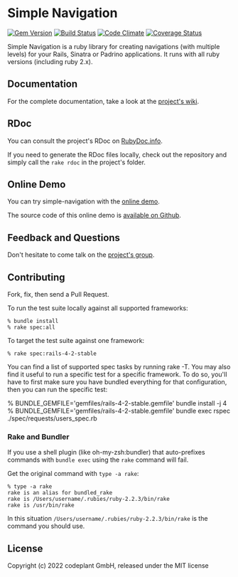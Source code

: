 # Simple Navigation

[![Gem Version](https://badge.fury.io/rb/simple-navigation.png)](http://badge.fury.io/rb/simple-navigation)
[![Build Status](https://secure.travis-ci.org/codeplant/simple-navigation.png?branch=master)](http://travis-ci.org/codeplant/simple-navigation)
[![Code Climate](https://codeclimate.com/github/codeplant/simple-navigation.png)](https://codeclimate.com/github/codeplant/simple-navigation)
[![Coverage Status](https://coveralls.io/repos/codeplant/simple-navigation/badge.png)](https://coveralls.io/r/codeplant/simple-navigation)

Simple Navigation is a ruby library for creating navigations (with multiple levels) for your Rails, Sinatra or Padrino applications. It runs with all ruby versions (including ruby 2.x).

## Documentation

For the complete documentation, take a look at the [project's wiki](https://github.com/codeplant/simple-navigation/wiki).

## RDoc

You can consult the project's RDoc on [RubyDoc.info](http://rubydoc.info/github/codeplant/simple-navigation/frames).

If you need to generate the RDoc files locally, check out the repository and simply call the `rake rdoc` in the project's folder.

## Online Demo

You can try simple-navigation with the [online demo](http://simple-navigation-demo.codeplant.ch).

The source code of this online demo is [available on Github](http://github.com/codeplant/simple-navigation-demo).

## Feedback and Questions

Don't hesitate to come talk on the [project's group](http://groups.google.com/group/simple-navigation).

## Contributing

Fork, fix, then send a Pull Request.

To run the test suite locally against all supported frameworks:

    % bundle install
    % rake spec:all

To target the test suite against one framework:

    % rake spec:rails-4-2-stable

You can find a list of supported spec tasks by running rake -T. You may also find it useful to run a specific test for a specific framework. To do so, you'll have to first make sure you have bundled everything for that configuration, then you can run the specific test:

% BUNDLE_GEMFILE='gemfiles/rails-4-2-stable.gemfile' bundle install -j 4
% BUNDLE_GEMFILE='gemfiles/rails-4-2-stable.gemfile' bundle exec rspec ./spec/requests/users_spec.rb

### Rake and Bundler

If you use a shell plugin (like oh-my-zsh:bundler) that auto-prefixes commands with `bundle exec` using the `rake` command will fail.

Get the original command with `type -a rake`:

    % type -a rake
    rake is an alias for bundled_rake
    rake is /Users/username/.rubies/ruby-2.2.3/bin/rake
    rake is /usr/bin/rake

In this situation `/Users/username/.rubies/ruby-2.2.3/bin/rake` is the command you should use.

## License

Copyright (c) 2022 codeplant GmbH, released under the MIT license
